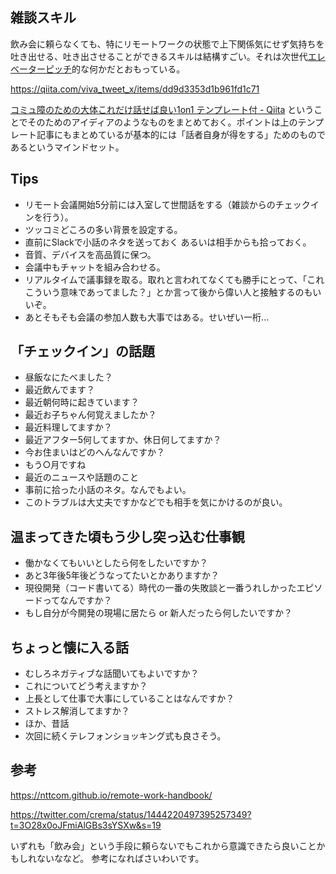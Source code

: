 ## 雑談スキル

飲み会に頼らなくても、特にリモートワークの状態で上下関係気にせず気持ちを吐き出せる、吐き出させることができるスキルは結構すごい。それは次世代[エレベーターピッチ](https://en.wikipedia.org/wiki/Elevator_pitch)的な何かだとおもっている。

https://qiita.com/viva_tweet_x/items/dd9d3353d1b961fd1c71

[コミュ障のための大体これだけ話せば良い1on1 テンプレート付 - Qiita](https://qiita.com/e99h2121/items/aeb93f0bd911ad604a02)
ということでそのためのアイディアのようなものをまとめておく。ポイントは上のテンプレート記事にもまとめているが基本的には「話者自身が得をする」ためのものであるというマインドセット。

## Tips

- リモート会議開始5分前には入室して世間話をする（雑談からのチェックインを行う）。
- ツッコミどころの多い背景を設定する。
- 直前にSlackで小話のネタを送っておく あるいは相手からも拾っておく。
- 音質、デバイスを高品質に保つ。
- 会議中もチャットを組み合わせる。
- リアルタイムで議事録を取る。取れと言われてなくても勝手にとって、「これこういう意味であってました？」とか言って後から偉い人と接触するのもいいぞ。
- あとそもそも会議の参加人数も大事ではある。せいぜい一桁... 



## 「チェックイン」の話題

- 昼飯なにたべました？
- 最近飲んでます？
- 最近朝何時に起きています？
- 最近お子ちゃん何覚えましたか？
- 最近料理してますか？
- 最近アフター5何してますか、休日何してますか？
- 今お住まいはどのへんなんですか？
- もう○月ですね
- 最近のニュースや話題のこと
- 事前に拾った小話のネタ。なんでもよい。
- このトラブルは大丈夫ですかなどでも相手を気にかけるのが良い。



## 温まってきた頃もう少し突っ込む仕事観

- 働かなくてもいいとしたら何をしたいですか？
- あと3年後5年後どうなってたいとかありますか？
- 現役開発（コード書いてる）時代の一番の失敗談と一番うれしかったエピソードってなんですか？
- もし自分が今開発の現場に居たら or 新人だったら何したいですか？


## ちょっと懐に入る話

- むしろネガティブな話聞いてもよいですか？
- これについてどう考えますか？
- 上長として仕事で大事にしていることはなんですか？
- ストレス解消してますか？
- ほか、昔話
- 次回に続くテレフォンショッキング式も良さそう。


## 参考

<script async class="speakerdeck-embed" data-id="c342766130794979930ffa955f9fe32d" data-ratio="1.77777777777778" src="//speakerdeck.com/assets/embed.js"></script>

https://nttcom.github.io/remote-work-handbook/

https://twitter.com/crema/status/1444220497395257349?t=3O28x0oJFmiAlGBs3sYSXw&s=19




いずれも「飲み会」という手段に頼らないでもこれから意識できたら良いことかもしれないななど。
参考になればさいわいです。
